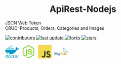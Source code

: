 <div align="center">
  <h1>ApiRest-Nodejs</h1>
  <div align="left">
  <p>
    JSON Web Token
    <br/>
    CRUD: Products, Orders, Categories and Images
  </p>
  <div/>
  <p>
  <a href="https://github.com/edegan-furb/ApiRest-Nodejs/graphs/contributors">
    <img src="https://img.shields.io/github/contributors/edegan-furb/ApiRest-Nodejs" alt="contributors" />
  </a>
  <a href="">
    <img src="https://img.shields.io/github/last-commit/edegan-furb/ApiRest-Nodejs" alt="last update" />
  </a>
  <a href="https://github.com/edegan-furb/ApiRest-Nodejs/network/members">
    <img src="https://img.shields.io/github/forks/edegan-furb/ApiRest-Nodejs" alt="forks" />
  </a>
  <a href="https://github.com/edegan-furb/ApiRest-Nodejs/stargazers">
    <img src="https://img.shields.io/github/stars/edegan-furb/ApiRest-Nodejs" alt="stars" />
  </a>
</p>
<p>
<img src="https://github.com/devicons/devicon/blob/master/icons/docker/docker-plain-wordmark.svg" title="Docker" alt="Dooker" width="45" height="45"/>&nbsp;
<img src="https://github.com/devicons/devicon/blob/master/icons/nodejs/nodejs-original.svg" title="NodeJS" alt="NodeJS" width="45" height="45"/>&nbsp;
<img src="https://github.com/devicons/devicon/blob/master/icons/javascript/javascript-original.svg" title="JavaScript" alt="JavaScript" width="45" height="45"/>&nbsp;
<img src="https://github.com/devicons/devicon/blob/master/icons/mysql/mysql-original-wordmark.svg" title="MySQL"  alt="MySQL" width="45" height="45"/>&nbsp;
</p>
</div>

